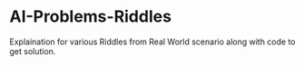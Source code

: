 #  AI-Problems-Riddles
Explaination for various Riddles from Real World scenario along with code to get solution.
